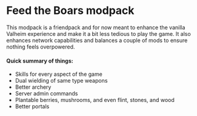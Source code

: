 # Feed the Boars modpack
This modpack is a friendpack and for now meant to enhance the vanilla Valheim experience and make it a bit less tedious to play the game. It also enhances network capabilities and balances a couple of mods to ensure nothing feels overpowered.

#### Quick summary of things:
- Skills for every aspect of the game
- Dual wielding of same type weapons
- Better archery
- Server admin commands
- Plantable berries, mushrooms, and even flint, stones, and wood
- Better portals

